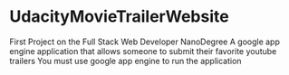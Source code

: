 # UdacityMovieTrailerWebsite
First Project on the Full Stack Web Developer NanoDegree
A   g o o g l e   a p p   e n g i n e   a p p l i c a t i o n   t h a t   a l l o w s   s o m e o n e   t o   s u b m i t   t h e i r   f a v o r i t e   y o u t u b e   t r a i l e r s  
 Y o u   m u s t   u s e   g o o g l e   a p p   e n g i n e   t o   r u n   t h e   a p p l i c a t i o n  
 